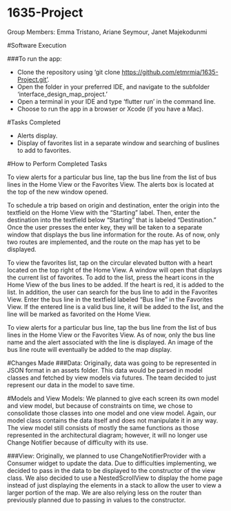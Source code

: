 # 1635-Project

Group Members: Emma Tristano, Ariane Seymour, Janet Majekodunmi

#Software Execution

###To run the app:

* Clone the repository using ‘git clone https://github.com/etmrmia/1635-Project.git’.
* Open the folder in your preferred IDE, and navigate to the subfolder ‘interface_design_map_project.’
* Open a terminal in your IDE and type ‘flutter run’ in the command line.
* Choose to run the app in a browser or Xcode (if you have a Mac).

#Tasks Completed
* Alerts display.
* Display of favorites list in a separate window and searching of buslines to add to favorites.

#How to Perform Completed Tasks

To view alerts for a particular bus line, tap the bus line from the list of bus lines in the Home View or the Favorites View. The alerts box is located at the top of the new window opened.

To schedule a trip based on origin and destination, enter the origin into the textfield on the Home View with the “Starting” label. Then, enter the destination into the textfield below “Starting” that is labeled “Destination.” Once the user presses the enter key, they will be taken to a separate window that displays the bus line information for the route. As of now, only two routes are implemented, and the route on the map has yet to be displayed.

To view the favorites list, tap on the circular elevated button with a heart located on the top right of the Home View. A window will open that displays the current list of favorites. To add to the list, press the heart icons in the Home View of the bus lines to be added. If the heart is red, it is added to the list. In addition, the user can search for the bus line to add in the Favorites View. Enter the bus line in the textfield labeled “Bus line” in the Favorites View. If the entered line is a valid bus line, it will be added to the list, and the line will be marked as favorited on the Home View.

To view alerts for a particular bus line, tap the bus line from the list of bus lines in the Home View or the Favorites View. As of now, only the bus line name and the alert associated with the line is displayed. An image of the bus line route will eventually be added to the map display.

#Changes Made
###Data:
Originally, data was going to be represented in JSON format in an assets folder.  This data would be parsed in model classes and fetched by view models via futures.  The team decided to just represent our data in the model to save time. 

#Models and View Models:
We planned to give each screen its own model and view model, but because of constraints on time, we chose to consolidate those classes into one model and one view model. 
Again, our model class contains the data itself and does not manipulate it in any way.  The view model still consists of mostly the same functions as those represented in the architectural diagram; however, it will no longer use Change Notifier because of difficulty with its use.

###View:
Originally, we planned to use ChangeNotifierProvider with a Consumer widget to update the data. Due to difficulties implementing, we decided to pass in the data to be displayed to the constructor of the view class. We also decided to use a NestedScrollView to display the home page instead of just displaying the elements in a stack to allow the user to view a larger portion of the map. We are also relying less on the router than previously planned due to passing in values to the constructor.

